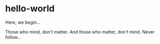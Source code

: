 # hello-world
Here, we begin...

Those who mind, don't matter. And those who matter, don't mind.
Never follow...
